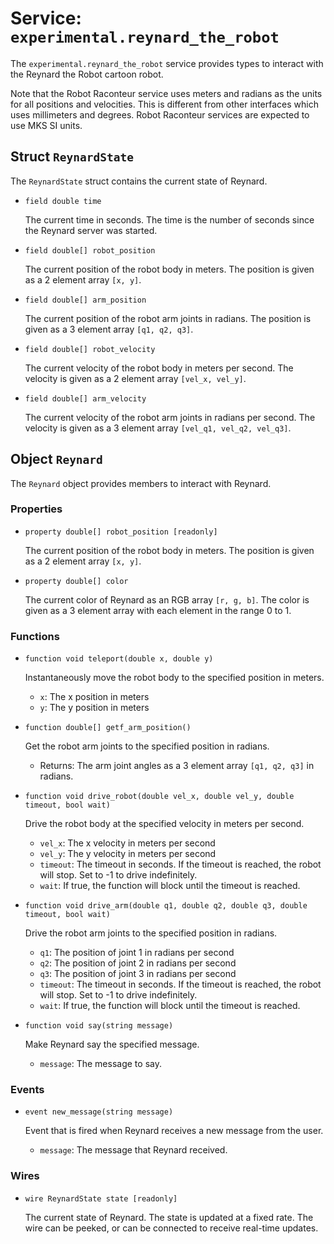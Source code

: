 # Service: `experimental.reynard_the_robot`

The `experimental.reynard_the_robot` service provides types to interact with the Reynard the Robot cartoon robot.

Note that the Robot Raconteur service uses meters and radians as the units for all positions and velocities. This
is different from other interfaces which uses millimeters and degrees. Robot Raconteur services are expected to use
MKS SI units.

## Struct `ReynardState`

The `ReynardState` struct contains the current state of Reynard.

- `field double time`

   The current time in seconds. The time is the number of seconds since the Reynard server was started.

- `field double[] robot_position`

   The current position of the robot body in meters. The position is given as a 2 element array `[x, y]`.

- `field double[] arm_position`

   The current position of the robot arm joints in radians. The position is given as a 3 element array `[q1, q2, q3]`.

- `field double[] robot_velocity`

   The current velocity of the robot body in meters per second. The velocity is given as a 2 element array `[vel_x, vel_y]`.

- `field double[] arm_velocity`

    The current velocity of the robot arm joints in radians per second. The velocity is given as a 3 
    element array `[vel_q1, vel_q2, vel_q3]`.

## Object `Reynard`

The `Reynard` object provides members to interact with Reynard.

### Properties

- `property double[] robot_position [readonly]`

   The current position of the robot body in meters. The position is given as a 2 element array `[x, y]`.

- `property double[] color`

   The current color of Reynard as an RGB array `[r, g, b]`. The color is given as a 3 element array with each element
   in the range 0 to 1.

### Functions

- `function void teleport(double x, double y)`

    Instantaneously move the robot body to the specified position in meters.     
    - `x`: The x position in meters
    - `y`: The y position in meters

- `function double[] getf_arm_position()`

    Get the robot arm joints to the specified position in radians.
    
    - Returns: The arm joint angles as a 3 element array `[q1, q2, q3]` in radians.

- `function void drive_robot(double vel_x, double vel_y, double timeout, bool wait)`

    Drive the robot body at the specified velocity in meters per second.
    - `vel_x`: The x velocity in meters per second
    - `vel_y`: The y velocity in meters per second
    - `timeout`: The timeout in seconds. If the timeout is reached, the robot will stop. Set to -1 to drive indefinitely.
    - `wait`: If true, the function will block until the timeout is reached.

- `function void drive_arm(double q1, double q2, double q3, double timeout, bool wait)`

    Drive the robot arm joints to the specified position in radians.
    - `q1`: The position of joint 1 in radians per second
    - `q2`: The position of joint 2 in radians per second
    - `q3`: The position of joint 3 in radians per second
    - `timeout`: The timeout in seconds. If the timeout is reached, the robot will stop. Set to -1 to drive indefinitely.
    - `wait`: If true, the function will block until the timeout is reached.

- `function void say(string message)`

    Make Reynard say the specified message.
    - `message`: The message to say.

### Events

- `event new_message(string message)`

    Event that is fired when Reynard receives a new message from the user.
    - `message`: The message that Reynard received.

### Wires

- `wire ReynardState state [readonly]`

    The current state of Reynard. The state is updated at a fixed rate. The wire can be peeked, or can be
    connected to receive real-time updates.
